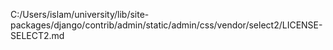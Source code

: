C:/Users/islam/university/lib/site-packages/django/contrib/admin/static/admin/css/vendor/select2/LICENSE-SELECT2.md